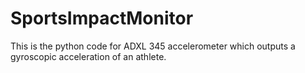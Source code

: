 # SportsImpactMonitor
This is the python code for ADXL 345 accelerometer which outputs a gyroscopic acceleration of an athlete. 
